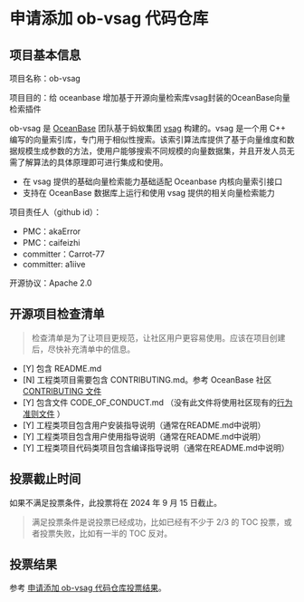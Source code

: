 # 申请添加 ob-vsag 代码仓库

## 项目基本信息

项目名称：ob-vsag

项目目的：给 oceanbase 增加基于开源向量检索库vsag封装的OceanBase向量检索插件

ob-vsag 是 [OceanBase](https://github.com/oceanbase/oceanbase) 团队基于蚂蚁集团 [vsag](https://github.com/alipay/vsag) 构建的。vsag 是一个用 C++ 编写的向量索引库，专门用于相似性搜索。该索引算法库提供了基于向量维度和数据规模生成参数的方法，使用户能够搜索不同规模的向量数据集，并且开发人员无需了解算法的具体原理即可进行集成和使用。

- 在 vsag 提供的基础向量检索能力基础适配 Oceanbase 内核向量索引接口
- 支持在 OceanBase 数据库上运行和使用 vsag 提供的相关向量检索能力

项目责任人（github id）：
- PMC：akaError
- PMC：caifeizhi
- committer：Carrot-77
- committer: a1iive

开源协议：Apache 2.0

## 开源项目检查清单

> 检查清单是为了让项目更规范，让社区用户更容易使用。应该在项目创建后，尽快补充清单中的信息。

- [Y] 包含 README.md
- [N] 工程类项目需要包含 CONTRIBUTING.md。参考 OceanBase 社区 [CONTRIBUTING 文件](https://github.com/oceanbase/.github/blob/main/CONTRIBUTING.md)
- [Y] 包含文件 CODE_OF_CONDUCT.md （没有此文件将使用社区现有的[行为准则文件](https://github.com/oceanbase/.github/blob/main/CODE_OF_CONDUCT.md) ）
- [Y] 工程类项目包含用户安装指导说明（通常在README.md中说明）
- [Y] 工程类项目包含用户使用指导说明（通常在README.md中说明）
- [Y] 工程类项目代码类项目包含编译指导说明（通常在README.md中说明）

## 投票截止时间

如果不满足投票条件，此投票将在 2024 年 9 月 15 日截止。

> 满足投票条件是说投票已经成功，比如已经有不少于 2/3 的 TOC 投票，或者投票失败，比如有一半的 TOC 反对。

## 投票结果

参考 [申请添加 ob-vsag 代码仓库投票结果](https://github.com/oceanbase/community/pull/16)。
